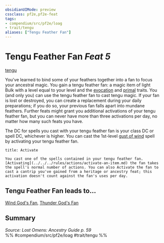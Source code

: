 ```yaml
---
obsidianUIMode: preview
cssclass: pf2e,pf2e-feat
tags:
- compendium/src/pf2e/loag
- trait/tengu
aliases: ["Tengu Feather Fan"]
---
```

# Tengu Feather Fan  *Feat 5*  
[tengu](../../Rules/traits/tengu-b1.md)  


You've learned to bind some of your feathers together into a fan to focus your ancestral magic. You gain a tengu feather fan: a magic item of light Bulk with a level equal to your level and the [evocation](../../Rules/traits/evocation.md) and [primal](../../Rules/traits/primal.md) traits. You (and only you) can use the tengu feather fan to cast tengu magic. If your fan is lost or destroyed, you can create a replacement during your daily preparations; if you do so, your previous fan falls apart into mundane feathers. Further feats might grant you additional activations of your tengu feather fan, but you can never have more than three activations per day, no matter how many such feats you have.

The DC for spells you cast with your tengu feather fan is your class DC or spell DC, whichever is higher. You can cast the 1st-level [gust of wind](../spells/gust-of-wind.md) spell by activating your tengu feather fan.

```ad-embed-ability
title: Activate

You cast one of the spells contained in your tengu feather fan. [Activating](../../../rules/actions/activate-an-item.md) the fan takes the spell's normal number of actions. You can also Activate the fan to cast a cantrip you've gained from a heritage or ancestry feat; this activation doesn't count against the fan's uses per day.
```

## Tengu Feather Fan leads to...

[Wind God's Fan](wind-gods-fan-loag.md), [Thunder God's Fan](thunder-gods-fan-loag.md)

## Summary

*Source: Lost Omens: Ancestry Guide p. 59*  
%% #compendium/src/pf2e/loag #trait/tengu %%
